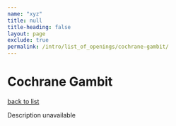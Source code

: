 ```yaml
---
name: "xyz"
title: null
title-heading: false
layout: page
exclude: true
permalink: /intro/list_of_openings/cochrane-gambit/
---
```


# Cochrane Gambit

[back to list](../../list_of_openings)

Description unavailable